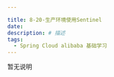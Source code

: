 ```yaml
---

title: 8-20-生产环境使用Sentinel
date: 
description: # 描述
tags: 
  - Spring Cloud alibaba 基础学习
---
```


暂无说明

<!-- more -->


